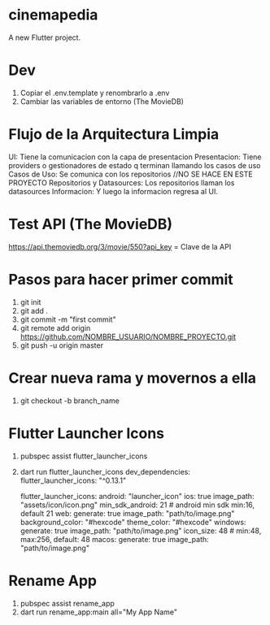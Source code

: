 # cinemapedia
A new Flutter project.

# Dev
1. Copiar el .env.template y renombrarlo a .env
2. Cambiar las variables de entorno (The MovieDB)

# Flujo de la Arquitectura Limpia
 UI: Tiene la comunicacion con la capa de presentacion
 Presentacion: Tiene providers o gestionadores de estado q terminan llamando los casos de uso
 Casos de Uso: Se comunica con los repositorios //NO SE HACE EN ESTE PROYECTO
 Repositorios y Datasources: Los repositorios llaman los datasources
 Informacion: Y luego la informacion regresa al UI.

# Test API (The MovieDB)
 https://api.themoviedb.org/3/movie/550?api_key = Clave de la API

# Pasos para hacer primer commit
1. git init
2. git add .
3. git commit -m "first commit"
4. git remote add origin https://github.com/NOMBRE_USUARIO/NOMBRE_PROYECTO.git
5. git push -u origin master

# Crear nueva rama y movernos a ella
1. git checkout -b branch_name

# Flutter Launcher Icons
1. pubspec assist flutter_launcher_icons
2. dart run flutter_launcher_icons
    dev_dependencies:
      flutter_launcher_icons: "^0.13.1"

    flutter_launcher_icons:
      android: "launcher_icon"
      ios: true
      image_path: "assets/icon/icon.png"
      min_sdk_android: 21 # android min sdk min:16, default 21
      web:
        generate: true
        image_path: "path/to/image.png"
        background_color: "#hexcode"
        theme_color: "#hexcode"
      windows:
        generate: true
        image_path: "path/to/image.png"
        icon_size: 48 # min:48, max:256, default: 48
      macos:
        generate: true
        image_path: "path/to/image.png"

# Rename App
1. pubspec assist rename_app
2. dart run rename_app:main all="My App Name"
